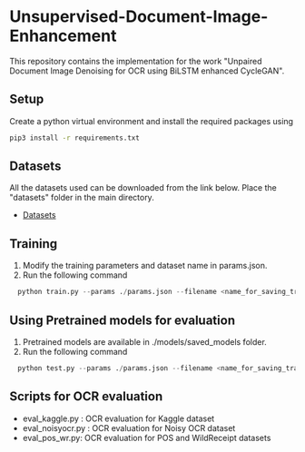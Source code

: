 # Unsupervised-Document-Image-Enhancement 
This repository contains the implementation for the work "Unpaired Document Image Denoising for OCR using BiLSTM enhanced
CycleGAN".


## Setup
Create a python virtual environment and install the required packages using
```bash
pip3 install -r requirements.txt
``` 
## Datasets
All the datasets used can be downloaded from the link below. Place the "datasets" folder in the main directory. 

* [Datasets](https://drive.google.com/file/d/1c6Leomjyf6to_ElrCrPC-vM4HmvDajRT/view?usp=drive_link)


## Training 
1. Modify the training parameters and dataset name in params.json. 
2. Run the following command
```python 
  python train.py --params ./params.json --filename <name_for_saving_trained_model> --wandb_run_name <wandb_run_name> 
```

## Using Pretrained models for evaluation
1. Pretrained models are available in ./models/saved_models folder.  
2. Run the following command
```python 
  python test.py --params ./params.json --filename <name_for_saving_trained_model> --wandb_run_name <wandb_run_name> 
```
 
 
## Scripts for OCR evaluation 
* eval_kaggle.py : OCR evaluation for Kaggle dataset
* eval_noisyocr.py : OCR evaluation for Noisy OCR dataset
* eval_pos_wr.py: OCR evaluation for POS and WildReceipt datasets

